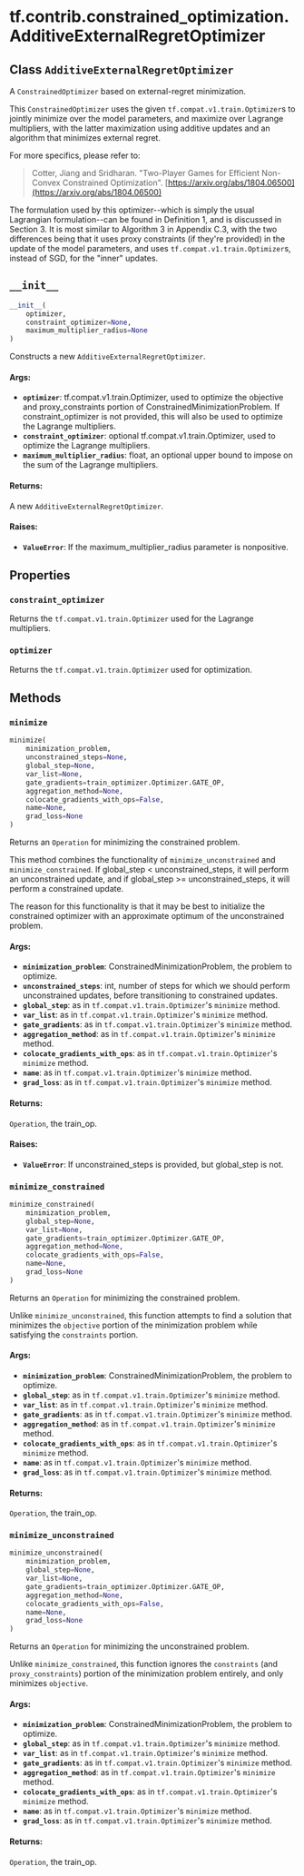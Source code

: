 <div itemscope itemtype="http://developers.google.com/ReferenceObject">
<meta itemprop="name" content="tf.contrib.constrained_optimization.AdditiveExternalRegretOptimizer" />
<meta itemprop="path" content="Stable" />
<meta itemprop="property" content="constraint_optimizer"/>
<meta itemprop="property" content="optimizer"/>
<meta itemprop="property" content="__init__"/>
<meta itemprop="property" content="minimize"/>
<meta itemprop="property" content="minimize_constrained"/>
<meta itemprop="property" content="minimize_unconstrained"/>
</div>

# tf.contrib.constrained_optimization.AdditiveExternalRegretOptimizer

## Class `AdditiveExternalRegretOptimizer`



A `ConstrainedOptimizer` based on external-regret minimization.

This `ConstrainedOptimizer` uses the given `tf.compat.v1.train.Optimizer`s to
jointly minimize over the model parameters, and maximize over Lagrange
multipliers, with the latter maximization using additive updates and an
algorithm that minimizes external regret.

For more specifics, please refer to:

> Cotter, Jiang and Sridharan. "Two-Player Games for Efficient Non-Convex
> Constrained Optimization".
> [https://arxiv.org/abs/1804.06500](https://arxiv.org/abs/1804.06500)

The formulation used by this optimizer--which is simply the usual Lagrangian
formulation--can be found in Definition 1, and is discussed in Section 3. It
is most similar to Algorithm 3 in Appendix C.3, with the two differences being
that it uses proxy constraints (if they're provided) in the update of the
model parameters, and uses `tf.compat.v1.train.Optimizer`s, instead of SGD,
for the "inner" updates.

<h2 id="__init__"><code>__init__</code></h2>

``` python
__init__(
    optimizer,
    constraint_optimizer=None,
    maximum_multiplier_radius=None
)
```

Constructs a new `AdditiveExternalRegretOptimizer`.

#### Args:

* <b>`optimizer`</b>: tf.compat.v1.train.Optimizer, used to optimize the objective
    and proxy_constraints portion of ConstrainedMinimizationProblem. If
    constraint_optimizer is not provided, this will also be used to optimize
    the Lagrange multipliers.
* <b>`constraint_optimizer`</b>: optional tf.compat.v1.train.Optimizer, used to
    optimize the Lagrange multipliers.
* <b>`maximum_multiplier_radius`</b>: float, an optional upper bound to impose on the
    sum of the Lagrange multipliers.


#### Returns:

A new `AdditiveExternalRegretOptimizer`.


#### Raises:

* <b>`ValueError`</b>: If the maximum_multiplier_radius parameter is nonpositive.



## Properties

<h3 id="constraint_optimizer"><code>constraint_optimizer</code></h3>

Returns the `tf.compat.v1.train.Optimizer` used for the Lagrange multipliers.

<h3 id="optimizer"><code>optimizer</code></h3>

Returns the `tf.compat.v1.train.Optimizer` used for optimization.



## Methods

<h3 id="minimize"><code>minimize</code></h3>

``` python
minimize(
    minimization_problem,
    unconstrained_steps=None,
    global_step=None,
    var_list=None,
    gate_gradients=train_optimizer.Optimizer.GATE_OP,
    aggregation_method=None,
    colocate_gradients_with_ops=False,
    name=None,
    grad_loss=None
)
```

Returns an `Operation` for minimizing the constrained problem.

This method combines the functionality of `minimize_unconstrained` and
`minimize_constrained`. If global_step < unconstrained_steps, it will
perform an unconstrained update, and if global_step >= unconstrained_steps,
it will perform a constrained update.

The reason for this functionality is that it may be best to initialize the
constrained optimizer with an approximate optimum of the unconstrained
problem.

#### Args:

* <b>`minimization_problem`</b>: ConstrainedMinimizationProblem, the problem to
    optimize.
* <b>`unconstrained_steps`</b>: int, number of steps for which we should perform
    unconstrained updates, before transitioning to constrained updates.
* <b>`global_step`</b>: as in `tf.compat.v1.train.Optimizer`'s `minimize` method.
* <b>`var_list`</b>: as in `tf.compat.v1.train.Optimizer`'s `minimize` method.
* <b>`gate_gradients`</b>: as in `tf.compat.v1.train.Optimizer`'s `minimize` method.
* <b>`aggregation_method`</b>: as in `tf.compat.v1.train.Optimizer`'s `minimize`
    method.
* <b>`colocate_gradients_with_ops`</b>: as in `tf.compat.v1.train.Optimizer`'s
    `minimize` method.
* <b>`name`</b>: as in `tf.compat.v1.train.Optimizer`'s `minimize` method.
* <b>`grad_loss`</b>: as in `tf.compat.v1.train.Optimizer`'s `minimize` method.


#### Returns:

`Operation`, the train_op.


#### Raises:

* <b>`ValueError`</b>: If unconstrained_steps is provided, but global_step is not.

<h3 id="minimize_constrained"><code>minimize_constrained</code></h3>

``` python
minimize_constrained(
    minimization_problem,
    global_step=None,
    var_list=None,
    gate_gradients=train_optimizer.Optimizer.GATE_OP,
    aggregation_method=None,
    colocate_gradients_with_ops=False,
    name=None,
    grad_loss=None
)
```

Returns an `Operation` for minimizing the constrained problem.

Unlike `minimize_unconstrained`, this function attempts to find a solution
that minimizes the `objective` portion of the minimization problem while
satisfying the `constraints` portion.

#### Args:

* <b>`minimization_problem`</b>: ConstrainedMinimizationProblem, the problem to
    optimize.
* <b>`global_step`</b>: as in `tf.compat.v1.train.Optimizer`'s `minimize` method.
* <b>`var_list`</b>: as in `tf.compat.v1.train.Optimizer`'s `minimize` method.
* <b>`gate_gradients`</b>: as in `tf.compat.v1.train.Optimizer`'s `minimize` method.
* <b>`aggregation_method`</b>: as in `tf.compat.v1.train.Optimizer`'s `minimize`
    method.
* <b>`colocate_gradients_with_ops`</b>: as in `tf.compat.v1.train.Optimizer`'s
    `minimize` method.
* <b>`name`</b>: as in `tf.compat.v1.train.Optimizer`'s `minimize` method.
* <b>`grad_loss`</b>: as in `tf.compat.v1.train.Optimizer`'s `minimize` method.


#### Returns:

`Operation`, the train_op.

<h3 id="minimize_unconstrained"><code>minimize_unconstrained</code></h3>

``` python
minimize_unconstrained(
    minimization_problem,
    global_step=None,
    var_list=None,
    gate_gradients=train_optimizer.Optimizer.GATE_OP,
    aggregation_method=None,
    colocate_gradients_with_ops=False,
    name=None,
    grad_loss=None
)
```

Returns an `Operation` for minimizing the unconstrained problem.

Unlike `minimize_constrained`, this function ignores the `constraints` (and
`proxy_constraints`) portion of the minimization problem entirely, and only
minimizes `objective`.

#### Args:

* <b>`minimization_problem`</b>: ConstrainedMinimizationProblem, the problem to
    optimize.
* <b>`global_step`</b>: as in `tf.compat.v1.train.Optimizer`'s `minimize` method.
* <b>`var_list`</b>: as in `tf.compat.v1.train.Optimizer`'s `minimize` method.
* <b>`gate_gradients`</b>: as in `tf.compat.v1.train.Optimizer`'s `minimize` method.
* <b>`aggregation_method`</b>: as in `tf.compat.v1.train.Optimizer`'s `minimize`
    method.
* <b>`colocate_gradients_with_ops`</b>: as in `tf.compat.v1.train.Optimizer`'s
    `minimize` method.
* <b>`name`</b>: as in `tf.compat.v1.train.Optimizer`'s `minimize` method.
* <b>`grad_loss`</b>: as in `tf.compat.v1.train.Optimizer`'s `minimize` method.


#### Returns:

`Operation`, the train_op.



